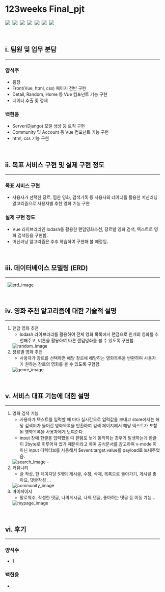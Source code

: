 # 123weeks Final_pjt
<img src="https://img.shields.io/badge/Python 3.9-3766AB?style=flat-square&logo=Python&logoColor=white"/>&nbsp;
<img src="https://img.shields.io/badge/django 3.2-092E20?style=flat-square&logo=django&logoColor=white"/>&nbsp;
<img src="https://img.shields.io/badge/Node.js 1.6-339933?style=flat-square&logo=Node.js&logoColor=white"/>&nbsp;
<img src="https://img.shields.io/badge/Vue.js-4FC08D?style=flat-square&logo=Vue.js&logoColor=white"/>&nbsp;
<img src="https://img.shields.io/badge/CSS3-1572B6?style=flat-square&logo=css3&logoColor=white"/>&nbsp;
<img src="https://img.shields.io/badge/HTML5-E34F26?style=flat-square&logo=html5&logoColor=white"/>&nbsp;
<img src="https://img.shields.io/badge/Bootstrapap-7952B3?style=flat-square&logo=bootstrap&logoColor=white"/>

&nbsp;
## i. 팀원 및 업무 분담
---
### 양석주
- 팀장
- Front(Vue, html, css) 페이지 전반 구현
- Detail, Random, Home 등 Vue 컴포넌트 기능 구현
- 데이터 추출 및 정제

### 백현웅
- Server(Django) 모델 생성 등 로직 구현
- Community 및 Account 등 Vue 컴포넌트 기능 구현 
- html, css 기능 구현

&nbsp;
## ii. 목표 서비스 구현 및 실제 구현 정도
---
### 목표 서비스 구현
- 사용자가 선택한 장르, 찜한 영화, 검색기록 등 사용자의 데이터를 활용한 머신러닝 알고리즘으로 사용자별 추천 영화 기능 구현
### 실제 구현 정도
- Vue 라이브러리인 lodash를 활용한 랜덤영화추천, 장르별 영화 검색, 텍스트로 영화 검색등을 구현함.
- 머신러닝 알고리즘은 추후 학습하여 구현해 볼 예정임.

&nbsp;
## iii. 데이터베이스 모델링 (ERD)
---
&nbsp;
<img src="./readme_image/erd_image.png" title="erd_image"/>

&nbsp;
## iv. 영화 추천 알고리즘에 대한 기술적 설명
---
1. 랜덤 영화 추천
   - lodash 라이브러리를 활용하여 전체 영화 목록에서 랜덤으로 한개의 영화를 추천해주고, 버튼을 활용하여 다른 랜덤영화를 볼 수 있도록 구현함.
    &nbsp;
    <img src="./readme_image/random_image.png" title="random_image"/>
    &nbsp;
2. 장르별 영화 추천
   - 사용자가 장르를 선택하면 해당 장르에 해당하는 영화목록을 반환하여 사용자가 원하는 장르의 영화를 볼 수 있도록 구혐함.
    &nbsp;
    <img src="./readme_image/genre_image.png" title="genre_image"/>
&nbsp;
## v. 서비스 대표 기능에 대한 설명
---
1. 영화 검색 기능
   - 사용자가 텍스트를 입력할 때 마다 실시간으로 입력값을 보내고 store에서는 해당 검색어가 들어간 영화목록을 반환하여 검색 페이지에서 해당 텍스트가 포함된 영화목록을 사용자에게 보여준다.
   - input 창에 한글을 입력했을 때 한템포 늦게 동작하는 경우가 발생하는데 한글이 2byte로 이루어져 있기 때문이라고 하여 공식문서를 참고하여 v-model이 아닌 input 디렉티브를 사용해서 $event.target.value를 payload로 보내주었음.
    &nbsp;
    <img src="./readme_image/search_image.png" title="search_image"/>
   -  
2. 커뮤니티
   - 글 작성, 한 페이지당 5개의 게시글, 수정, 삭제, 목록으로 돌아가기, 게시글 좋아요, 댓글작성 ...
    &nbsp;
    <img src="./readme_image/community_image.jpg" title="community_image"/>
3. 마이페이지
   - 팔로워수, 작성한 댓글, 나의게시글, 나의 댓글, 좋아하는 댓글 등 이동 기능...
    &nbsp;
    <img src="./readme_image/mypage_image.png" title="mypage_image"/>
&nbsp;
## vi. 후기
---
### 양석주
- 1
### 백현웅
- 